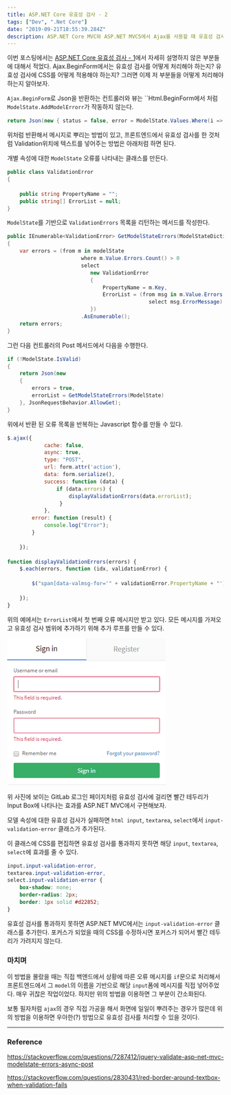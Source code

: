 ```yaml
---
title: ASP.NET Core 유효성 검사 - 2
tags: ["Dev", ".Net Core"]
date: "2019-09-21T18:55:39.284Z"
description: ASP.NET Core MVC와 ASP.NET MVC5에서 Ajax를 사용할 때 유효성 검사를 알아봅니다.
---
```


이번 포스팅에서는 [ASP.NET Core 유효성 검사 - 1](https://jhyeok.com/aspnetcore-validate/)에서 자세히 설명하지 않은 부분들에 대해서 적었다. Ajax.BeginForm에서는 유효성 검사를 어떻게 처리해야 하는지? 유효성 검사에 CSS를 어떻게 적용해야 하는지? 그러면 이제 저 부분들을 어떻게 처리해야 하는지 알아보자.

`Ajax.BeginForm`로 Json을 반환하는 컨트롤러와 뷰는 ``Html.BeginForm에서 처럼 `ModelState.AddModelErrorr`가 작동하지 않는다.

```csharp
return Json(new { status = false, error = ModelState.Values.Where(i => i.Errors.Count > 0).Select(i => i.Errors.Select(m => m.ErrorMessage)) });
```

위처럼 반환해서 메시지로 뿌리는 방법이 있고, 프론트엔드에서 유효성 검사를 한 것처럼 Validation위치에 텍스트를 넣어주는 방법은 아래처럼 하면 된다.

개별 속성에 대한 `ModelState` 오류를 나타내는 클래스를 만든다.

```csharp
public class ValidationError
{

    public string PropertyName = "";
    public string[] ErrorList = null;
}
```

`ModelState`를 기반으로 `ValidationErrors` 목록을 리턴하는 메서드를 작성한다.

```csharp
public IEnumerable<ValidationError> GetModelStateErrors(ModelStateDictionary modelState)
{
    var errors = (from m in modelState
                        where m.Value.Errors.Count() > 0
                        select
                           new ValidationError
                           {
                               PropertyName = m.Key,
                               ErrorList = (from msg in m.Value.Errors
                                              select msg.ErrorMessage).ToArray()
                           })
                        .AsEnumerable();
    return errors;
}
```

그런 다음 컨트롤러의 Post 메서드에서 다음을 수행한다.

```csharp
if (!ModelState.IsValid)
{
    return Json(new
    {
        errors = true,
        errorList = GetModelStateErrors(ModelState)
    }, JsonRequestBehavior.AllowGet);
}
```

위에서 반환 된 오류 목록을 반복하는 Javascript 함수를 만들 수 있다.

```js
$.ajax({
            cache: false,
            async: true,
            type: "POST",
            url: form.attr('action'),
            data: form.serialize(),
            success: function (data) {
                if (data.errors) {
                    displayValidationErrors(data.errorList);
                 }
            },
        error: function (result) {
            console.log("Error");
        }

    });

function displayValidationErrors(errors) {
    $.each(errors, function (idx, validationError) {

        $("span[data-valmsg-for='" + validationError.PropertyName + "']").text(validationError. ErrorList[0]);

    });
}
```

위의 예에서는 `ErrorList`에서 첫 번째 오류 메시지만 받고 있다. 모든 메시지를 가져오고 유효성 검사 범위에 추가하기 위해 추가 루프를 만들 수 있다.

![login-vlidate](./login-vlidate.png)

위 사진에 보이는 GitLab 로그인 페이지처럼 유효성 검사에 걸리면 빨간 테두리가 Input Box에 나타나는 효과를 ASP.NET MVC에서 구현해보자.

모델 속성에 대한 유효성 검사가 실패하면 `html input`, `textarea`, `select`에서 `input-validation-error` 클래스가 추가된다.

이 클래스에 CSS를 편집하면 유효성 검사를 통과하지 못하면 해당 `input`, `textarea`, `select`에 효과를 줄 수 있다.

```css
input.input-validation-error,
textarea.input-validation-error,
select.input-validation-error {
    box-shadow: none;
    border-radius: 2px;
    border: 1px solid #d22852;
}
```

유효성 검사를 통과하지 못하면 ASP.NET MVC에서는 `input-validation-error` 클래스를 추가한다. 포커스가 되었을 때의 CSS를 수정하시면 포커스가 되어서 빨간 테두리가 가려지지 않는다.

### 마치며

이 방법을 몰랐을 때는 직접 백엔드에서 상황에 따른 오류 메시지를 `if`문으로 처리해서 프론트엔드에서 그 `model`의 이름을 기반으로 해당 `input`폼에 메시지를 직접 넣어주었다. 매우 귀찮은 작업이었다. 하지만 위의 방법을 이용하면 그 부분이 간소화된다.

보통 필자처럼 `ajax`의 경우 직접 가공을 해서 화면에 일일이 뿌려주는 경우가 많은데 위의 방법을 이용하면 우아한(?) 방법으로 유효성 검사를 처리할 수 있을 것이다.

---
### Reference

https://stackoverflow.com/questions/7287412/jquery-validate-asp-net-mvc-modelstate-errors-async-post

https://stackoverflow.com/questions/2830431/red-border-around-textbox-when-validation-fails
